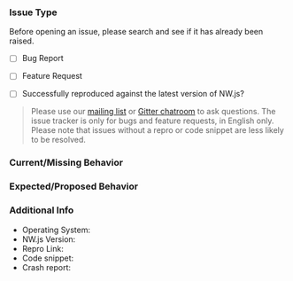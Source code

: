 ### Issue Type

Before opening an issue, please search and see if it has already been raised.

- [ ] Bug Report
- [ ] Feature Request

- [ ] Successfully reproduced against the latest version of NW.js?

> Please use our [mailing list](https://groups.google.com/forum/#!forum/nwjs-general) or [Gitter chatroom](https://gitter.im/nwjs/nw.js) to ask questions. The issue tracker is only for bugs and feature requests, in English only. Please note that issues without a repro or code snippet are less likely to be resolved.

### Current/Missing Behavior

### Expected/Proposed Behavior

### Additional Info

- Operating System:
- NW.js Version:
- Repro Link:
- Code snippet:
- Crash report:
